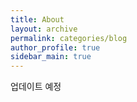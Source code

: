 ```yaml
---
title: About
layout: archive
permalink: categories/blog
author_profile: true
sidebar_main: true
---
```


<div>업데이트 예정</div>